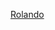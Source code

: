 ---
layout: post
wordpress_id: 1193
wordpress_url: http://noesbueno.com/archives/1193
date: '2011-07-26 17:01:10 -0500'
date_gmt: '2011-07-26 22:01:10 -0500'
body: |
  <p><a href="http://feeds.xlr8r.com/~r/xlr8rmp3/~3/jz0IaXvjxi4/rolando">Rolando</a></p>
---